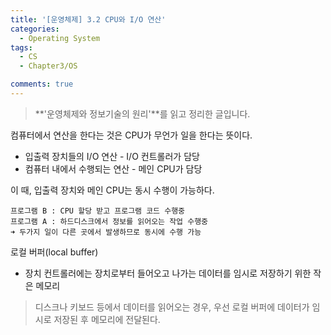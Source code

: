 ```yaml
---
title: '[운영체제] 3.2 CPU와 I/O 연산'
categories:
  - Operating System
tags:
  - CS
  - Chapter3/OS

comments: true 
---
```


> **'운영체제와 정보기술의 원리'**를 읽고 정리한 글입니다.

컴퓨터에서 연산을 한다는 것은 CPU가 무언가 일을 한다는 뜻이다.

- 입출력 장치들의 I/O 연산 - I/O 컨트롤러가 담당
- 컴퓨터 내에서 수행되는 연산 - 메인 CPU가 담당

이 때, 입출력 장치와 메인 CPU는 동시 수행이 가능하다.

    프로그램 B : CPU 할당 받고 프로그램 코드 수행중
    프로그램 A : 하드디스크에서 정보를 읽어오는 작업 수행중
    ➜ 두가지 일이 다른 곳에서 발생하므로 동시에 수행 가능

로컬 버퍼(local buffer)
- 장치 컨트롤러에는 장치로부터 들어오고 나가는 데이터를 임시로 저장하기 위한 작은 메모리
> 디스크나 키보드 등에서 데이터를 읽어오는 경우,
> 우선 로컬 버퍼에 데이터가 임시로 저장된 후 메모리에 전달된다.

